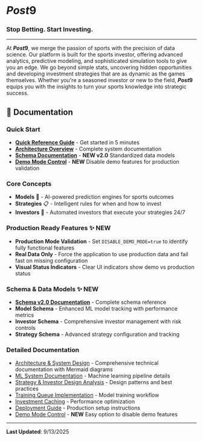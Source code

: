 # ***Post*9**

### **Stop Betting. Start Investing.**

---

At ***Post*9**, we merge the passion of sports with the precision of data science. Our platform is built for the sports investor, offering advanced analytics, predictive modeling, and sophisticated simulation tools to give you an edge. We go beyond simple stats, uncovering hidden opportunities and developing investment strategies that are as dynamic as the games themselves. Whether you're a seasoned investor or new to the field, ***Post*9** equips you with the insights to turn your sports knowledge into strategic success.

## 📖 Documentation

### Quick Start
- **[Quick Reference Guide](QUICK_REFERENCE_GUIDE.md)** - Get started in 5 minutes
- **[Architecture Overview](ARCHITECTURE_AND_SYSTEM_DESIGN.md)** - Complete system documentation
- **[Schema Documentation](SCHEMA_DOCUMENTATION.md)** - **NEW v2.0** Standardized data models
- **[Demo Mode Control](DEMO_MODE_CONTROL.md)** - **NEW** Disable demo features for production validation

### Core Concepts
- **Models** 🤖 - AI-powered prediction engines for sports outcomes
- **Strategies** 📋 - Intelligent rules for when and how to invest
- **Investors** 🚀 - Automated investors that execute your strategies 24/7

### Production Ready Features ✨ **NEW**
- **Production Mode Validation** - Set `DISABLE_DEMO_MODE=true` to identify fully functional features
- **Real Data Only** - Force the application to use production data and fail fast on missing configuration
- **Visual Status Indicators** - Clear UI indicators show demo vs production status

### Schema & Data Models ✨ **NEW**
- **[Schema v2.0 Documentation](SCHEMA_DOCUMENTATION.md)** - Complete schema reference
- **Model Schema** - Enhanced ML model tracking with performance metrics
- **Investor Schema** - Comprehensive investor management with risk controls
- **Strategy Schema** - Advanced strategy configuration and tracking

### Detailed Documentation
- [Architecture & System Design](ARCHITECTURE_AND_SYSTEM_DESIGN.md) - Comprehensive technical documentation with Mermaid diagrams
- [ML System Documentation](ML_SYSTEM_DOCUMENTATION.md) - Machine learning pipeline details
- [Strategy & Investor Design Analysis](STRATEGY_AND_BOT_DESIGN_ANALYSIS.md) - Design patterns and best practices
- [Training Queue Implementation](TRAINING_QUEUE_IMPLEMENTATION.md) - Model training workflow
- [Investment Caching](INVESTMENT_CACHING_README.md) - Performance optimization
- [Deployment Guide](DEPLOYMENT.md) - Production setup instructions
- [Demo Mode Control](DEMO_MODE_CONTROL.md) - **NEW** Easy option to disable demo features

---

**Last Updated**: 9/13/2025
